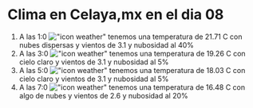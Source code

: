 # Clima en Celaya,mx en el dia 08

1. A las 1:0 !["icon weather"](http://openweathermap.org/img/w/03n.png) tenemos una temperatura de 21.71 C con nubes dispersas y  vientos de 3.1 y nubosidad al 40%
1. A las 3:0 !["icon weather"](http://openweathermap.org/img/w/01n.png) tenemos una temperatura de 19.26 C con cielo claro y  vientos de 3.1 y nubosidad al 5%
1. A las 5:0 !["icon weather"](http://openweathermap.org/img/w/01n.png) tenemos una temperatura de 18.03 C con cielo claro y  vientos de 3.1 y nubosidad al 5%
1. A las 7:0 !["icon weather"](http://openweathermap.org/img/w/02n.png) tenemos una temperatura de 16.48 C con algo de nubes y  vientos de 2.6 y nubosidad al 20%
